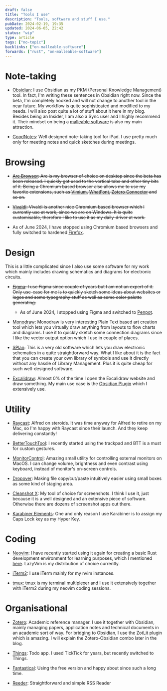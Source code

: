 ```yaml
---
draft: false
title: "Tools I use"
description: "Tools, software and stuff I use."
pubDate: 2024-02-19, 19:35
updated: 2024-06-05, 22:42
status: "wip"
type: article
tags: ["no-topic"]
backlinks: ["on-malleable-software"]
forwards: ["rust", "on-malleable-software"]
---
```


# Note-taking

- [Obsidian](https://obsidian.md): I use Obsidian as my PKM (Personal Knowledge Management) tool. In fact, I'm writing these sentences in Obsidian right now. Since the beta, I'm completely hooked and will not change to another tool in the near future. My workflow is quite sophisticated and modified to my needs. I will also post quite a lot of stuff about it here in my blog. Besides being an Insider, I am also a Sync user and I highly recommend it. Their mindset on being a [malleable software](/articles/on-malleable-software) is also my main attraction.

- [GoodNotes](https://goodnotes.com): Well designed note-taking tool for iPad. I use pretty much only for meeting notes and quick sketches during meetings.

# Browsing

- ~~[Arc Browser](https://arc.net/): Arc is my browser of choice on desktop since the beta has been released. I quickly got used to the vertical tabs and other tiny bits of it. Being a Chromium based browser also allows me to use my favorite extensions, such as [Vimium](https://github.com/philc/vimium/wiki), [WhatFont](https://chromewebstore.google.com/detail/whatfont/jabopobgcpjmedljpbcaablpmlmfcogm), [Zotero Connector](https://www.zotero.org/download/connectors) and so on.~~

- ~~[Vivaldi](https://vivaldi.com/): Vivaldi is another nice Chromium based browser which I currently use at work, since we are on Windows. It is quite customisable, therefore I like to use it as my daily-driver at work.~~
- As of June 2024, I have stopped using Chromium based browsers and fully switched to hardened [Firefox](https://github.com/yokoffing/Betterfox).

# Design

This is a little complicated since I also use some software for my work which mainly includes drawing schematics and diagrams for electronic circuits.

- ~~[Figma](https://figma.com/): I use Figma since couple of years but I am not an expert of it. Only use-case for me is to quickly sketch some ideas about websites or logos and some typography stuff as well as some color palette generating.~~
	- As of June 2024, I stopped using Figma and switched to [Penpot](https://penpot.app/).

- [Monodraw](https://monodraw.helftone.com/): Monodraw is very interesting Plain Text based art creation tool which lets you virtually draw anything from layouts to flow charts and diagrams. I use it to quickly sketch some connection diagrams since I like the vector output option which I use in couple of places.

- [SPlan](https://www.electronic-software-shop.com/elektronik-software/splan-80.html): This is a very old software which lets you draw electronic schematics in a quite straightforward way. What I like about it is the fact that you can create your own library of symbols and use it directly without any hassle of Library Management. Plus it is quite cheap for such well-designed software.

- [Excalidraw](https://excalidraw.com/): Almost 0% of the time I open the Excalidraw website and draw something. My main use case is the [Obsidian Plugin](https://github.com/zsviczian/obsidian-excalidraw-plugin) which I extensively use.

# Utility

- [Raycast](https://raycast.com): Alfred on steroids. It was time anyway for Alfred to retire on my Mac, so I'm happy with Raycast since their launch. And they keep delivering constantly!

- [BetterTouchTool](https://folivora.ai/): I recently started using the trackpad and BTT is a must for custom gestures.

- [MonitorControl](https://github.com/MonitorControl/MonitorControl): Amazing small utility for controlling external monitors on MacOS. I can change volume, brightness and even contrast using keyboard, instead of monitor's on-screen controls.

- [Dropover](https://dropoverapp.com/): Making file copy/cut/paste intuitively easier using small boxes as some kind of staging area.

- [Cleanshot X](https://cleanshot.com/): My tool of choice for screenshots. I think I use it, just because it is a well designed and an extensive piece of software. Otherwise there are dozens of screenshot apps out there.

- [Karabiner Elements](https://karabiner-elements.pqrs.org/): One and only reason I use Karabiner is to assign my Caps Lock key as my Hyper Key.

# Coding

- [Neovim](https://neovim.io): I have recently started using it again for creating a basic Rust development environment for learning purposes, which I mentioned [here](/articles/rust). LazyVim is my distribution of choice currently.

- [iTerm2](https://iterm2.com/): I use iTerm mainly for my nvim instances.

- [tmux](https://github.com/tmux/tmux/wiki): tmux is my terminal multiplexer and I use it extensively together with iTerm2 during my neovim coding sessions.

# Organisational

- [Zotero](https://zotero.org): Academic reference manager. I use it together with Obsidian, mainly managing papers, application notes and technical documents in an academic sort of way. For bridging to Obsidian, I use the ZotLit plugin which is amazing. I will explain the Zotero-Obsidian combo later in the blog.

- [Things](https://culturedcode.com/things/): Todo app. I used TickTick for years, but recently switched to Things.

- [Fantastical](https://flexibits.com/fantastical): Using the free version and happy about since such a long time.

- [Reeder](https://www.reederapp.com/): Straightforward and simple RSS Reader

